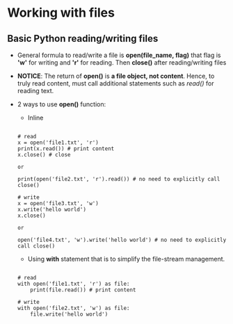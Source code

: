 # Working with files

## Basic Python reading/writing files
- General formula to read/write a file is **open(file_name, flag)** that flag is **'w'** for writing and **'r'** for reading. Then **close()** after reading/writing files
- **NOTICE**: The return of **open()** is **a file object, not content**. Hence, to truly read content, must call additional statements such as *read()* for reading text.
- 2 ways to use **open()** function:
	- Inline 
	```

	# read
	x = open('file1.txt', 'r')
	print(x.read()) # print content
	x.close() # close

	or

	print(open('file2.txt', 'r').read()) # no need to explicitly call close()

	# write 
	x = open('file3.txt', 'w')
	x.write('hello world')
	x.close()

	or 

	open('file4.txt', 'w').write('hello world') # no need to explicitly call close()
	```

	- Using **with** statement that is to simplify the file-stream management.
	```

	# read
	with open('file1.txt', 'r') as file:
		print(file.read()) # print content

	# write
	with open('file2.txt', 'w') as file:
		file.write('hello world')
	```
